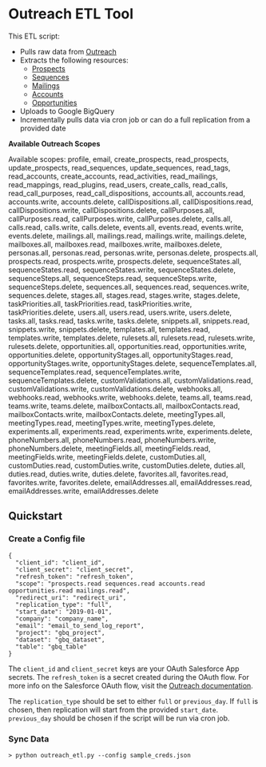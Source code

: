 # Outreach ETL Tool

This ETL script:

- Pulls raw data from [Outreach](https://api.outreach.io/api/v2/docs)
- Extracts the following resources:
  - [Prospects](https://api.outreach.io/api/v2/prospects)
  - [Sequences](https://api.outreach.io/api/v2/sequences)
  - [Mailings](https://api.outreach.io/api/v2/mailings)
  - [Accounts](https://api.outreach.io/api/v2/accounts)
  - [Opportunities](https://api.outreach.io/api/v2/opportunities)
- Uploads to Google BigQuery
- Incrementally pulls data via cron job or can do a full replication from a provided date 

**Available Outreach Scopes**

Available scopes: profile, email, create_prospects, read_prospects, update_prospects, read_sequences, update_sequences, read_tags, read_accounts, create_accounts, read_activities, read_mailings, read_mappings, read_plugins, read_users, create_calls, read_calls, read_call_purposes, read_call_dispositions, accounts.all, accounts.read, accounts.write, accounts.delete, callDispositions.all, callDispositions.read, callDispositions.write, callDispositions.delete, callPurposes.all, callPurposes.read, callPurposes.write, callPurposes.delete, calls.all, calls.read, calls.write, calls.delete, events.all, events.read, events.write, events.delete, mailings.all, mailings.read, mailings.write, mailings.delete, mailboxes.all, mailboxes.read, mailboxes.write, mailboxes.delete, personas.all, personas.read, personas.write, personas.delete, prospects.all, prospects.read, prospects.write, prospects.delete, sequenceStates.all, sequenceStates.read, sequenceStates.write, sequenceStates.delete, sequenceSteps.all, sequenceSteps.read, sequenceSteps.write, sequenceSteps.delete, sequences.all, sequences.read, sequences.write, sequences.delete, stages.all, stages.read, stages.write, stages.delete, taskPriorities.all, taskPriorities.read, taskPriorities.write, taskPriorities.delete, users.all, users.read, users.write, users.delete, tasks.all, tasks.read, tasks.write, tasks.delete, snippets.all, snippets.read, snippets.write, snippets.delete, templates.all, templates.read, templates.write, templates.delete, rulesets.all, rulesets.read, rulesets.write, rulesets.delete, opportunities.all, opportunities.read, opportunities.write, opportunities.delete, opportunityStages.all, opportunityStages.read, opportunityStages.write, opportunityStages.delete, sequenceTemplates.all, sequenceTemplates.read, sequenceTemplates.write, sequenceTemplates.delete, customValidations.all, customValidations.read, customValidations.write, customValidations.delete, webhooks.all, webhooks.read, webhooks.write, webhooks.delete, teams.all, teams.read, teams.write, teams.delete, mailboxContacts.all, mailboxContacts.read, mailboxContacts.write, mailboxContacts.delete, meetingTypes.all, meetingTypes.read, meetingTypes.write, meetingTypes.delete, experiments.all, experiments.read, experiments.write, experiments.delete, phoneNumbers.all, phoneNumbers.read, phoneNumbers.write, phoneNumbers.delete, meetingFields.all, meetingFields.read, meetingFields.write, meetingFields.delete, customDuties.all, customDuties.read, customDuties.write, customDuties.delete, duties.all, duties.read, duties.write, duties.delete, favorites.all, favorites.read, favorites.write, favorites.delete, emailAddresses.all, emailAddresses.read, emailAddresses.write, emailAddresses.delete

## Quickstart

### Create a Config file

```
{
  "client_id": "client_id",
  "client_secret": "client_secret",
  "refresh_token": "refresh_token",
  "scope": "prospects.read sequences.read accounts.read opportunities.read mailings.read",
  "redirect_uri": "redirect_uri",
  "replication_type": "full",
  "start_date": "2019-01-01",
  "company": "company_name",
  "email": "email_to_send_log_report",
  "project": "gbq_project",
  "dataset": "gbq_dataset",
  "table": "gbq_table"
}
```

The `client_id` and `client_secret` keys are your OAuth Salesforce App secrets. The `refresh_token` is a secret created during the OAuth flow. For more info on the Salesforce OAuth flow, visit the [Outreach documentation](https://api.outreach.io/api/v2/docs#authentication).

The `replication_type` should be set to either `full` or `previous_day`. If `full` is chosen, then replication will start from the provided `start_date`. `previous_day` should be chosen if the script will be run via cron job.

### Sync Data

```
> python outreach_etl.py --config sample_creds.json
```
